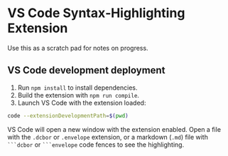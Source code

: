 # VS Code Syntax‑Highlighting Extension

Use this as a scratch pad for notes on progress.

## VS Code development deployment

1. Run `npm install` to install dependencies.
2. Build the extension with `npm run compile`.
3. Launch VS Code with the extension loaded:

```bash
code --extensionDevelopmentPath=$(pwd)
```

VS Code will open a new window with the extension enabled. Open a file with the `.dcbor` or `.envelope` extension, or a markdown (`.md`) file with ` ```dcbor ` or ` ```envelope ` code fences to see the highlighting.
